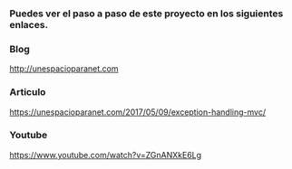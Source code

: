 

### Puedes ver el paso a paso de este proyecto en los siguientes enlaces. 

### Blog

http://unespacioparanet.com 

### Articulo 

https://unespacioparanet.com/2017/05/09/exception-handling-mvc/

### Youtube 

https://www.youtube.com/watch?v=ZGnANXkE6Lg

 